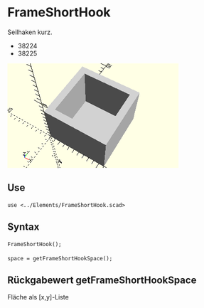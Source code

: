 # FrameShortHook
Seilhaken kurz.
- 38224
- 38225

![FrameShortHook](../../images/FrameShortHook.png)

## Use
```
use <../Elements/FrameShortHook.scad>
```

## Syntax
```
FrameShortHook();

space = getFrameShortHookSpace();
```

## Rückgabewert getFrameShortHookSpace
Fläche als \[x,y]-Liste